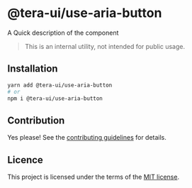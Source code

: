 # @tera-ui/use-aria-button

A Quick description of the component

> This is an internal utility, not intended for public usage.

## Installation

```sh
yarn add @tera-ui/use-aria-button
# or
npm i @tera-ui/use-aria-button
```

## Contribution

Yes please! See the
[contributing guidelines](https://github.com/hieumau12/tera-ui/blob/master/CONTRIBUTING.md)
for details.

## Licence

This project is licensed under the terms of the
[MIT license](https://github.com/hieumau12/tera-ui/blob/master/LICENSE).
